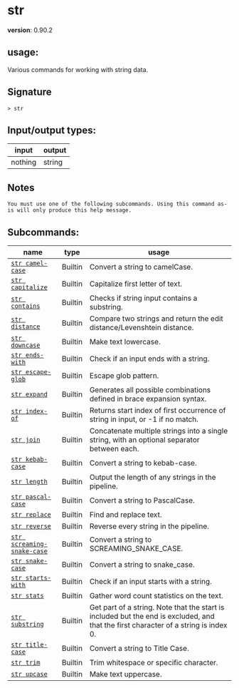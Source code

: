 # str

**version**: 0.90.2

## **usage**:

Various commands for working with string data.

## Signature

`> str `

## Input/output types:

| input   | output |
| ------- | ------ |
| nothing | string |

## Notes

```text
You must use one of the following subcommands. Using this command as-is will only produce this help message.
```

## Subcommands:

| name                                                                     | type    | usage                                                                                                                               |
| ------------------------------------------------------------------------ | ------- | ----------------------------------------------------------------------------------------------------------------------------------- |
| [`str camel-case`](/commands/docs/str_camel-case.md)                     | Builtin | Convert a string to camelCase.                                                                                                      |
| [`str capitalize`](/commands/docs/str_capitalize.md)                     | Builtin | Capitalize first letter of text.                                                                                                    |
| [`str contains`](/commands/docs/str_contains.md)                         | Builtin | Checks if string input contains a substring.                                                                                        |
| [`str distance`](/commands/docs/str_distance.md)                         | Builtin | Compare two strings and return the edit distance/Levenshtein distance.                                                              |
| [`str downcase`](/commands/docs/str_downcase.md)                         | Builtin | Make text lowercase.                                                                                                                |
| [`str ends-with`](/commands/docs/str_ends-with.md)                       | Builtin | Check if an input ends with a string.                                                                                               |
| [`str escape-glob`](/commands/docs/str_escape-glob.md)                   | Builtin | Escape glob pattern.                                                                                                                |
| [`str expand`](/commands/docs/str_expand.md)                             | Builtin | Generates all possible combinations defined in brace expansion syntax.                                                              |
| [`str index-of`](/commands/docs/str_index-of.md)                         | Builtin | Returns start index of first occurrence of string in input, or -1 if no match.                                                      |
| [`str join`](/commands/docs/str_join.md)                                 | Builtin | Concatenate multiple strings into a single string, with an optional separator between each.                                         |
| [`str kebab-case`](/commands/docs/str_kebab-case.md)                     | Builtin | Convert a string to kebab-case.                                                                                                     |
| [`str length`](/commands/docs/str_length.md)                             | Builtin | Output the length of any strings in the pipeline.                                                                                   |
| [`str pascal-case`](/commands/docs/str_pascal-case.md)                   | Builtin | Convert a string to PascalCase.                                                                                                     |
| [`str replace`](/commands/docs/str_replace.md)                           | Builtin | Find and replace text.                                                                                                              |
| [`str reverse`](/commands/docs/str_reverse.md)                           | Builtin | Reverse every string in the pipeline.                                                                                               |
| [`str screaming-snake-case`](/commands/docs/str_screaming-snake-case.md) | Builtin | Convert a string to SCREAMING_SNAKE_CASE.                                                                                           |
| [`str snake-case`](/commands/docs/str_snake-case.md)                     | Builtin | Convert a string to snake_case.                                                                                                     |
| [`str starts-with`](/commands/docs/str_starts-with.md)                   | Builtin | Check if an input starts with a string.                                                                                             |
| [`str stats`](/commands/docs/str_stats.md)                               | Builtin | Gather word count statistics on the text.                                                                                           |
| [`str substring`](/commands/docs/str_substring.md)                       | Builtin | Get part of a string. Note that the start is included but the end is excluded, and that the first character of a string is index 0. |
| [`str title-case`](/commands/docs/str_title-case.md)                     | Builtin | Convert a string to Title Case.                                                                                                     |
| [`str trim`](/commands/docs/str_trim.md)                                 | Builtin | Trim whitespace or specific character.                                                                                              |
| [`str upcase`](/commands/docs/str_upcase.md)                             | Builtin | Make text uppercase.                                                                                                                |
